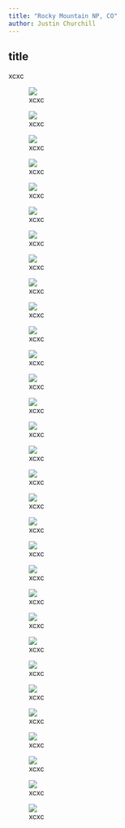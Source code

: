 ```yaml
---
title: "Rocky Mountain NP, CO"
author: Justin Churchill
---
```


## title
xcxc

<!-- double rainbow -->
<figure>
    <img src="https://lh3.googleusercontent.com/pw/AM-JKLXnN2t8wRxelI3F9r9s6IyojsmKRF-imyfP-b871Vp2T1L3xhhcTrcoP_Aff8Asl-1fhUL5WUMkw1yAD7N5grLmmyiATY04tFg_5BY96vpkfC3EW7CbMDpV5skRFj_k_mqHnxXBNfYvps5efq3zCckbew=w1862-h1396-no?authuser=0">
    <figcaption>xcxc</figcaption>
</figure>


<!-- making ramen -->
<figure>
    <img src="https://lh3.googleusercontent.com/pw/AM-JKLVljaOESgbvJWqRnzND06rDfrWe0dPjduBajf7YkuRvUlz_fxr-6lEW070KFRsBpdaKkc9w_OQagoHRfGsVdUFryQC-XBE7AsvLy2rx7cPK3HE4z59USGpqTgqHQWfGKiQrlrqb6sav5Di2_Xl_eufLhA=w1862-h1396-no?authuser=0">
    <figcaption>xcxc</figcaption>
</figure>


<!-- first campground at glacier basin -->
<figure>
    <img src="https://lh3.googleusercontent.com/pw/AM-JKLVcpKZWdJPE0hsp5C7nWEEdNG5PM-TM_48EJ8sDExBoo17dSXnBRwiiwfuPt_FAZBhiQxda3v-n2ygRBrbSCAO5YxlPmyC74BZhnJ3u3ZAkBembDeROvgvcYpWZHBG-MIVHLCJt-LdqUgK7nsmVfOWosQ=w1862-h1396-no?authuser=0">
    <figcaption>xcxc</figcaption>
</figure>

<!-- standing on rock at mills lake of first hike -->
<figure>
    <img src="https://lh3.googleusercontent.com/pw/AM-JKLVsFlOg8fmMmDjITm2GkuSzIIOEj5acLSG7qKsECAw9SOLCdvw7H6BjtMZ_QAv0_ia4CakqwEAprvb1weYkob1qCcj6sN2TgDbLSWkDjUGgIe4ub92TCkZ8Lj5xKm9ESVsRI0eApWiNNZvuTKCraqqoxQ=w1862-h1396-no?authuser=0">
    <figcaption>xcxc</figcaption>
</figure>



<!-- mills lake -->
<figure>
    <img src="https://lh3.googleusercontent.com/pw/AM-JKLXAepeidH3EGxmCDUwnhL63ebMRCp5Y_oIzVRuQxBRQfLplakGfXYPOUWD3ozHtwyweSX8Jg4O5K8JaME4C91r0uY7WQjkJKe94MxPqtbXn_oe070TYXFkVX0TcAB2S1OYvO_6loZF6jKmhtNxCZ9PP7w=w1862-h1396-no?authuser=0">
    <figcaption>xcxc</figcaption>
</figure>


<!-- habituated mountain goat sign -->
<figure>
    <img src="https://lh3.googleusercontent.com/pw/AM-JKLU28cM-nXsyPoNfIZgxLG5G1m6YciFWKU7jbVUVBMm8N3PDA5YIFs5FRK1p5ysaZSE_St88KtdQlEdxt7Q-tg-4wnaQWQbykttI3TS5K46Bl73DzHlvHn2oG9in0VlPsk4gU9FJF3X7__IqP9ysQzy-Xg=w1862-h1396-no?authuser=0">
    <figcaption>xcxc</figcaption>
</figure>


<!-- elk at end of mills lake -->
<figure>
    <img src="https://lh3.googleusercontent.com/pw/AM-JKLVewhSwuAl7mNzC7GNW1HH6lJK8hyM-Yn1GVf1SDo44DR5XOkud_jM-820310B-ITNZamP4VosdKJis9pNsVbZNgottsyoWQEX_3Xq0I2JiQSzkdALf2QtOKI2Z46Z-MO-6UirOoastlyvnvBweyw10Ww=w1862-h1396-no?authuser=0">
    <figcaption>xcxc</figcaption>
</figure>


<!-- judy at dream lake overlook, on the way up to flattop -->
<figure>
    <img src="https://lh3.googleusercontent.com/pw/AM-JKLUKaAjW5hqse6Aczt_zNooUMF8mj0xktJYuf9Oqd3ES3vWw1nXwaXnFAc-k1NwL2pZTRrodKMF0urSE-uarzYF5vp4RGBit7y6Ur9N4EXLBj8l6fx4TipA1nbOXiUaTs4OyS6CuQKTRlyUTGVUwj5thMw=w1862-h1396-no?authuser=0">
    <figcaption>xcxc</figcaption>
</figure>



<!-- posing marmot on way up to flattop -->
<figure>
    <img src="https://lh3.googleusercontent.com/pw/AM-JKLUUTJFehn9dX82dvadwLboqNkP4dEAsYi0aUJeiM4vr_hoENLqzsfBwdpXmEhKJ8ruVs5NrIClHicpisw5fqUrnIRLy5Py5lkc0dltv7jvis8mgAAyyqTqHcDkB_84iNbTMAgpVbzWKyyTeAmgEMpm5cw=w1862-h1396-no?authuser=0">
    <figcaption>xcxc</figcaption>
</figure>


<!-- judy traversing snowfield just before flattop summit -->
<figure>
    <img src="https://lh3.googleusercontent.com/pw/AM-JKLVm3g6jww0xBMe2DfcC8FcLx37_Bv4J8KnMU50VAKBDe2n35xV1qmMuLhHAuKjk6-Z7wyNRW-JewBqBtgnD_K-U6kprQgiCjYxRhtPkZO24j20ucA3dPxCUlMmOgy5SSV759dkneGYBIM6kc8cDtraSDw=w1862-h1396-no?authuser=0">
    <figcaption>xcxc</figcaption>
</figure>


<!-- tyndall glacier danger sign -->
<figure>
    <img src="https://lh3.googleusercontent.com/pw/AM-JKLWUY4nj0m1P3yPN71gctCVyMdSFjR-pDlJmHuhjT-vDO5nxutQGIl0Sun_RaXfmtjspC8R4GhjdtMM5w3DN4Coy0Z8Jf7hgRmyrqKRj_hGWcmw_OOijy_SzfGF0DSGumalhluZhFdl5MHdw_pbxf5UwVA=w1862-h1396-no?authuser=0">
    <figcaption>xcxc</figcaption>
</figure>


<!-- me, made it to hallett peak -->
<figure>
    <img src="https://lh3.googleusercontent.com/pw/AM-JKLVAbtPJU6_SS-Vfalr0HdPbFH699lxpTjgo-WnypIJ0zUnmfsExc_6ZSdhxvNLOfAScnWCiiMQZKxj20MbqHsxagT8g19FsYtuz0vB0pr1ecoDcgjDr1gTdIERwUDQvF0HGVBCCe9W5xQfa-r1qnviivw=w1048-h1396-no?authuser=0">
    <figcaption>xcxc</figcaption>
</figure>


<!-- judy with elk looking in the bus window -->
<figure>
    <img src="https://lh3.googleusercontent.com/pw/AM-JKLWzXFGFefvzfmtkC-mS9H6iLNU8rQ2BGEm479Zgq2rjl3jgBHq6gTfRBI2mJay567xoErj2luGsOXSyrY4RmRR3cBpCHI4jvOPIa5vG7jwZGRTCC-LJt6jdQE4H5ny0DUQFYaTFRO4_4ZY1FRoRqaW9AQ=w1862-h1396-no?authuser=0">
    <figcaption>xcxc</figcaption>
</figure>


<!-- moraine park campground -->
<figure>
    <img src="https://lh3.googleusercontent.com/pw/AM-JKLVpLQ-hhEeg8aa8tSJ8FMUXJ12ECnASL0D0c7ldN6m5V5AbN8X8s_hIrzfxc1ZZ_0wTsWvdQUexd6uNiYj3TBFXRXM_HHGPILRx4M0qcS8r0Jeg6sa_OXiLAfCF30DV14_H3Px_HzKnh4vbXg7c4SJcYQ=w1862-h1396-no?authuser=0">
    <figcaption>xcxc</figcaption>
</figure>


<!-- judy me and ethan at bear/nymph lake -->
<figure>
    <img src="https://lh3.googleusercontent.com/pw/AM-JKLX4-4grwXv7OLuI4bGw9IBwiH2-zh_8rGVhhTPoLnQFi3j45dBV3hart85no3f65z52VPQG_lGIn6pKZq3Uvl9o3l5WI_1Dfi-j2HHIl6OvTSWOtYyQOjnWaZnHCFxMU4ffuiVCGnToveqE0YQSFiJp3A=w1860-h1396-no?authuser=0">
    <figcaption>xcxc</figcaption>
</figure>


<!-- judy and i at lake haiyaha -->
<figure>
    <img src="https://lh3.googleusercontent.com/pw/AM-JKLWJXL78OYra0lYBeOkR6GAv4FK8_gzu5h6F654Cr4g_r5c4AAFW0ZrWHTBuOtVQ0KXDbZsTyGH2IoQLdx4nfdlFR7KWW0SWYkLgqh-AHSfNojnKzGOgPvG5hUGZMaDSSBjR7ntfLPelaVMeeVDl2iYeTw=w1048-h1396-no?authuser=0">
    <figcaption>xcxc</figcaption>
</figure>


<!-- fourth of july double stacker -->
<figure>
    <img src="https://lh3.googleusercontent.com/pw/AM-JKLUPPggs6tjjJgQ8Wgf0Mne1IRPRv7gdOXyNvlfnqy1onG1Wj-KW1a5NVNrcvz12_erhjAKPSrrTtfgAJMNQ6vHIYIb1qoOPrtQBg-w9e4lLM1jlRiD63XkqYViY4TEgKxGq0yKGdUwKFwcz0LN9nv4Scw=w1048-h1396-no?authuser=0">
    <figcaption>xcxc</figcaption>
</figure>


<!-- judy making smores -->
<figure>
    <img src="https://lh3.googleusercontent.com/pw/AM-JKLXYC2uCl81Sj2waFOq-V9fCbVHMDXaFfL-TNgWwDh6G12Xqugf70iAPqEVxUfoEi8dlgg6CMXVj7V7AKi5nr4dThVvAIEtBp97_cznmGSsQuBt1wo7AFwGCf8e8hDRJzFKLTAzdA-sYhc40nqIvx8x5lA=w1862-h1396-no?authuser=0">
    <figcaption>xcxc</figcaption>
</figure>


<!-- nice sunset over the mountains that night -->
<figure>
    <img src="https://lh3.googleusercontent.com/pw/AM-JKLU4vF-AHAU1Jx7fHaSGb5OhDNdtrdqIdDAeFt5BiaA4jyAkuhTjjLPapzJAr8T-G7WNkPsde8a6k5TMh93kmktQtPwQCpqVf9EBjRlK8gibVATwVXgcnC3EZX1mQVpA-UWYvq4jDt7Tt5HAWwL1Cf7N9A=w1862-h1396-no?authuser=0">
    <figcaption>xcxc</figcaption>
</figure>


<!-- my perfect smore -->
<figure>
    <img src="https://lh3.googleusercontent.com/pw/AM-JKLWqC8o1OhSl0MekUVgiqUEoWuyS5Vmm_7QEojc9ZLHveFgTo3LeuiF4YAsg6p1g15rfUlBPgwpNFE3U7XKuh5AQT3rmZRxcjjFhuxpX1yX3TSAO_-yFQIhHqrh407t4GV-HeEkqwW0blRiGMd2kyOZXRQ=w1048-h1396-no?authuser=0">
    <figcaption>xcxc</figcaption>
</figure>


<!-- heading out to sky pond -->
<figure>
    <img src="https://lh3.googleusercontent.com/pw/AM-JKLW4ffWOZTq5fXpc-Ll9CysFdJ3WudaqspSpuPSXI3XkislcXkm0-mngzRjKd6Bg2s0lRjEwJDChBV05OZeuASaEkInRWpNcOnTozR3SUkGyA5wI2NT0lm-w_C1CfR7y9PZI7caA7BEJt9K0YZMhvxUudw=w1048-h1396-no?authuser=0">
    <figcaption>xcxc</figcaption>
</figure>


<!-- waterfall below sky pond -->
<figure>
    <img src="https://lh3.googleusercontent.com/pw/AM-JKLWHLVSF7ZR21ofKdQXx8cpAbUHO7Fs2WvzivrEmnbwjU0DTS3sYbdUkIPse323fXJ_ORVedbEUXxLkhIJ9ZIf1pCeEgxQbOUyviIq1E5cZCWzAnaNa7TJp7KlrYvUyq6n79hlJQh_hPu17oY4ncjta6dA=w1048-h1396-no?authuser=0">
    <figcaption>xcxc</figcaption>
</figure>


<!-- me partway up the rocky climb to sky pond looking down -->
<figure>
    <img src="https://lh3.googleusercontent.com/pw/AM-JKLX4MoLvWqWqRK_xYfrmiZl3TA5blhdVJOy_hb6qY2tyfFlkLzJ7YkrHIBJYbKv9fjW93FAUy2OczzAQ71-9gsw8MCR3iNS0Q7CNnCaze3ZDmczfA4hM3x3hmZXZamzejq-7peKd6QjPGxO6IzGOcS-h2w=w1048-h1396-no?authuser=0">
    <figcaption>xcxc</figcaption>
</figure>


<!-- ethan standing in front of sky pond -->
<figure>
    <img src="https://lh3.googleusercontent.com/pw/AM-JKLWT1ZppZBxhSIThL3EycJRYJF8nRmi7ayR9SlzAHk4B_tm3jvvtKzG04rikdP8fcJKcrLBO9y0Oenh8F78JQnnfStNbhgg_IPCUs7988BvzDyFp_GeEN0c2Rf1b6GK77Ti8KDpxLiY_nLsGUCgOOnLj5Q=w1862-h1396-no?authuser=0">
    <figcaption>xcxc</figcaption>
</figure>


<!-- me in front of calypso cascades / ouzel falls -->
<figure>
    <img src="https://lh3.googleusercontent.com/pw/AM-JKLXXcgXze854EoKuEobDkMxtSV65lF29SEmxcW7AiAoXBBMj6d4L144BXPhFSES4EGVtwzZ6jdE0CubOXcQq-z_T12Yv7r6qjQpC0P7tPZTy07qNIc02wfSjilWzC6Aa_-7ky-NWpm39I3elw5b5SPSVkQ=w1048-h1396-no?authuser=0">
    <figcaption>xcxc</figcaption>
</figure>


<!-- from car, entering the old fall river road -->
<figure>
    <img src="https://lh3.googleusercontent.com/pw/AM-JKLURevNZLxllgq9aQVF3i5qDCvvXze_zyzAmXJFHHBbkoUO2rwJnxTMTKfAaEy0tbR5KWxAS7d24j59GWBU0rmWUpt-P1FjIHqZAPdDtuI80SbO4xb9jIljBuFNSFXQGpCIQzh78NjjdXs9-plA9lvzcMQ=w1862-h1396-no?authuser=0">
    <figcaption>xcxc</figcaption>
</figure>


<!-- standing with long plow stick at alpine ridge -->
<figure>
    <img src="https://lh3.googleusercontent.com/pw/AM-JKLV2V195i1NHsnHl9hy2chb5qT4yzahPy40QNpmwTCp96pbj3p1I1gqKHUiKqK0zMLcKXaLueVCsFpnCP21S0TUq7xwI7ZT62B9Tf5tebSRH1cl3C53R-ZMPm1pbk8ukqCzfD3CeIHHybKEL3Cvf0h607w=w1862-h1396-no?authuser=0">
    <figcaption>xcxc</figcaption>
</figure>


<!-- smiling with judy on alpine ridge -->
<figure>
    <img src="https://lh3.googleusercontent.com/pw/AM-JKLXsvXa07yl1cefEoIaooJcOxoSzLzLShV0gVfm55S60LRJO1Cgz-pFwYKfDoKzFD2--3B53qSWXzh1RfHzHcTNJAU67ZPMnDfZ2L60S5_3GMXOZR6MBO0MidBG2rZgxZK0PNU7fZOnGOetFPIQkQvzYOw=w1860-h1396-no?authuser=0">
    <figcaption>xcxc</figcaption>
</figure>


<!-- judy interacting with marmot on alpine ridge -->
<figure>
    <img src="https://lh3.googleusercontent.com/pw/AM-JKLVVjBoNKg-CW9CdSM_h3w7X1vBU9cXsWAiRqmy2n9Ik6ihI_09cgCVoEvL0y7UrmyDOUHBW3BHfVZpXqfhwlcadrgqgVBr30LL_Wt-759oeg-6v2qtuSnsGtXULxNu80pn8BtWIlap6BX3P5mDPvL159w=w1862-h1396-no?authuser=0">
    <figcaption>xcxc</figcaption>
</figure>


<!-- beautiful mountains view from alpine ridge -->
<figure>
    <img src="https://lh3.googleusercontent.com/pw/AM-JKLXgy7guihIZ5O6jTS-0LRSU2IdHt4n53V6HE4d0aMtYq9HU3bZkzDJoXWAyHZ9dLDUbBmIMJz_YaoHoe296fM5Ze0QYBIweDv7KSyZ_LKYsKLSQTGl2bSk4lFynSpbNJsVVgUhf2oNyiPuKUPWqIKOFwg=w1862-h1396-no?authuser=0">
    <figcaption>xcxc</figcaption>
</figure>


<!-- el yolo, on the way to grand teton -->
<figure>
    <img src="https://lh3.googleusercontent.com/pw/AM-JKLUaAx_WTXlr0k9NcEiUBsRHDbsX5dDE6DRJchaKKBEAxT1dnJo8UkSddMyPQgfCXeLbXgtrV9Kh3bWUoXbRocgusGnqwAckq2oM4C3Eg6k6nFUuOml9aITMbN-tNgFV_fVG9FVcecQI22rAnoG1nHzPEg=w1420-h1267-no?authuser=0">
    <figcaption>xcxc</figcaption>
</figure>

